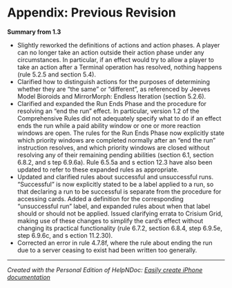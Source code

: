# Appendix: Previous Revision

**Summary from 1.3**

* Slightly reworked the definitions of actions and action phases. A player can no longer take an action outside their action phase under any circumstances. In particular, if an effect would try to allow a player to take an action after a Terminal operation has resolved, nothing happens (rule 5.2.5 and section 5.4).
* Clarified how to distinguish actions for the purposes of determining whether they are “the same” or “different”, as referenced by Jeeves Model Bioroids and MirrorMorph: Endless Iteration (section 5.2.6).
* Clarified and expanded the Run Ends Phase and the procedure for resolving an “end the run” effect. In particular, version 1.2 of the Comprehensive Rules did not adequately specify what to do if an effect ends the run while a paid ability window or one or more reaction windows are open. The rules for the Run Ends Phase now explicitly state which priority windows are completed normally after an “end the run” instruction resolves, and which priority windows are closed without resolving any of their remaining pending abilities (section 6.1, section 6.8.2, and s tep 6.9.6a). Rule 6.5.5a and s ection 12.3 have also been updated to refer to these expanded rules as appropriate.
* Updated and clarified rules about successful and unsuccessful runs. “Successful” is now explicitly stated to be a label applied to a run, so that declaring a run to be successful is separate from the procedure for accessing cards. Added a definition for the corresponding “unsuccessful run” label, and expanded rules about when that label should or should not be applied. Issued clarifying errata to Crisium Grid, making use of these changes to simplify the card’s effect without changing its practical functionality (rule 6.7.2, section 6.8.4, step 6.9.5e, step 6.9.6c, and s ection 11.2.30).
* Corrected an error in rule 4.7.8f, where the rule about ending the run due to a server ceasing to exist had been written too generally.


***
_Created with the Personal Edition of HelpNDoc: [Easily create iPhone documentation](<https://www.helpndoc.com/feature-tour/iphone-website-generation>)_
